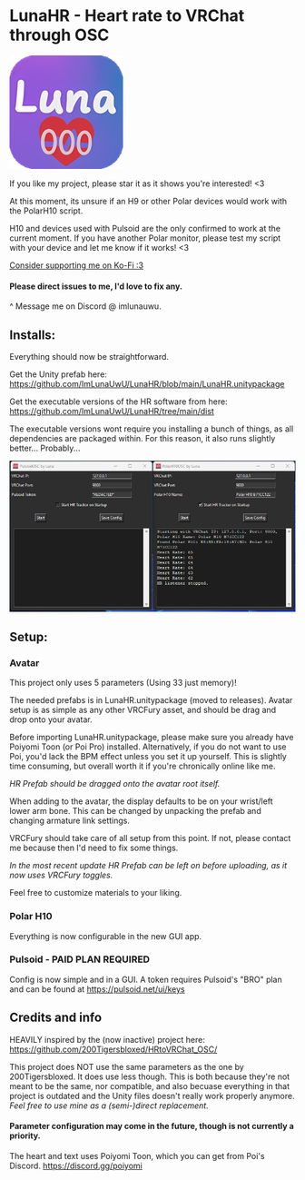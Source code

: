 # LunaHR - Heart rate to VRChat through OSC 

<img src="app_icon.png" width="200" height="200" />

If you like my project, please star it as it shows you're interested! <3

At this moment, its unsure if an H9 or other Polar devices would work with the PolarH10 script.

H10 and devices used with Pulsoid are the only confirmed to work at the current moment.
If you have another Polar monitor, please test my script with your device and let me know if it works! <3

[Consider supporting me on Ko-Fi :3](https://ko-fi.com/imlunauwu)

#### Please direct issues to me, I'd love to fix any.
^ Message me on Discord @ imlunauwu.

## Installs:

Everything should now be straightforward.

Get the Unity prefab here: https://github.com/ImLunaUwU/LunaHR/blob/main/LunaHR.unitypackage

Get the executable versions of the HR software from here: https://github.com/ImLunaUwU/LunaHR/tree/main/dist

The executable versions wont require you installing a bunch of things, as all dependencies are packaged within. For this reason, it also runs slightly better... Probably...

![Image of the executables](zginbfyf.bmp)
## Setup:

### Avatar
This project only uses 5 parameters (Using 33 just memory)!

The needed prefabs is in LunaHR.unitypackage (moved to releases). Avatar setup is as simple as any other VRCFury asset, and should be drag and drop onto your avatar.

Before importing LunaHR.unitypackage, please make sure you already have Poiyomi Toon (or Poi Pro) installed.
Alternatively, if you do not want to use Poi, you'd lack the BPM effect unless you set it up yourself.
This is slightly time consuming, but overall worth it if you're chronically online like me.

*HR Prefab should be dragged onto the avatar root itself.*

When adding to the avatar, the display defaults to be on your wrist/left lower arm bone. This can be changed by unpacking the prefab and changing armature link settings.

VRCFury should take care of all setup from this point. If not, please contact me because then I'd need to fix some things.

*In the most recent update HR Prefab can be left on before uploading, as it now uses VRCFury toggles.*

Feel free to customize materials to your liking.

### Polar H10
Everything is now configurable in the new GUI app.

### Pulsoid - PAID PLAN REQUIRED
Config is now simple and in a GUI. A token requires Pulsoid's "BRO" plan and can be found at https://pulsoid.net/ui/keys

## Credits and info
HEAVILY inspired by the (now inactive) project here: https://github.com/200Tigersbloxed/HRtoVRChat_OSC/

This project does NOT use the same parameters as the one by 200Tigersbloxed. It does use less though.
This is both because they're not meant to be the same, nor compatible, and also becuase everything in that project is outdated and the Unity files doesn't really work properly anymore.
*Feel free to use mine as a (semi-)direct replacement.*

#### Parameter configuration may come in the future, though is not currently a priority. 

The heart and text uses Poiyomi Toon, which you can get from Poi's Discord. https://discord.gg/poiyomi